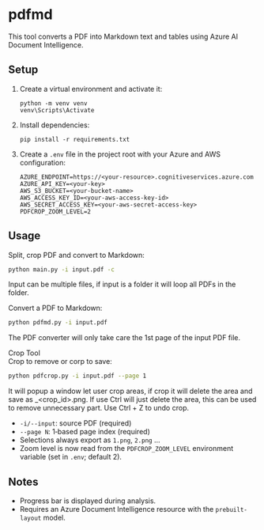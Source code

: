 pdfmd
=====

This tool converts a PDF into Markdown text and tables using Azure AI Document Intelligence.


Setup
-----

1. Create a virtual environment and activate it:

   ```
   python -m venv venv
   venv\Scripts\Activate
   ```

2. Install dependencies:

   ```
   pip install -r requirements.txt
   ```

3. Create a `.env` file in the project root with your Azure and AWS configuration:

   ```dotenv
   AZURE_ENDPOINT=https://<your-resource>.cognitiveservices.azure.com
   AZURE_API_KEY=<your-key>
   AWS_S3_BUCKET=<your-bucket-name>
   AWS_ACCESS_KEY_ID=<your-aws-access-key-id>
   AWS_SECRET_ACCESS_KEY=<your-aws-secret-access-key>
   PDFCROP_ZOOM_LEVEL=2
   ```


Usage
-----

Split, crop PDF and convert to Markdown:

```bash
python main.py -i input.pdf -c
```

Input can be multiple files, if input is a folder it will loop all PDFs in the folder.  

Convert a PDF to Markdown:

```bash
python pdfmd.py -i input.pdf
```

The PDF converter will only take care the 1st page of the input PDF file.  

Crop Tool  
Crop to remove or corp to save:  

```bash
python pdfcrop.py -i input.pdf --page 1
```

It will popup a window let user crop areas, if crop it will delete the area and save as <page>_<crop_id>.png.
If use Ctrl will just delete the area, this can be used to remove unnecessary part.
Use Ctrl + Z to undo crop.

- `-i/--input`: source PDF (required)
- `--page N`: 1‑based page index (required)
- Selections always export as `1.png`, `2.png` ...
- Zoom level is now read from the `PDFCROP_ZOOM_LEVEL` environment variable (set in `.env`; default 2).


Notes
-----

- Progress bar is displayed during analysis.
- Requires an Azure Document Intelligence resource with the `prebuilt-layout` model.
